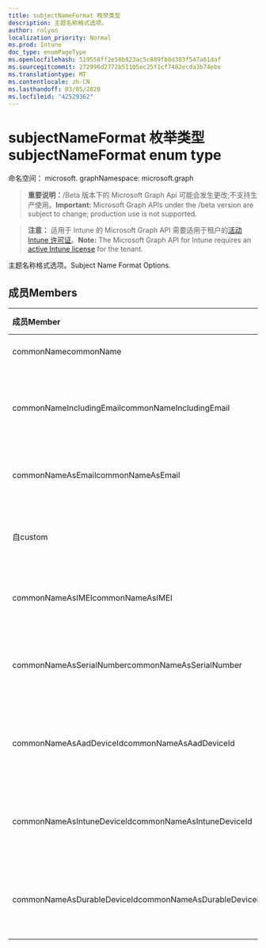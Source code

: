 ```yaml
---
title: subjectNameFormat 枚举类型
description: 主题名称格式选项。
author: rolyon
localization_priority: Normal
ms.prod: Intune
doc_type: enumPageType
ms.openlocfilehash: 519558ff2e56b823ac5c889fb8d383f547a61daf
ms.sourcegitcommit: 272996d2772b51105ec25f1cf7482ecda3b74ebe
ms.translationtype: MT
ms.contentlocale: zh-CN
ms.lasthandoff: 03/05/2020
ms.locfileid: "42529362"
---
```

# <a name="subjectnameformat-enum-type"></a><span data-ttu-id="cfe67-103">subjectNameFormat 枚举类型</span><span class="sxs-lookup"><span data-stu-id="cfe67-103">subjectNameFormat enum type</span></span>

<span data-ttu-id="cfe67-104">命名空间： microsoft. graph</span><span class="sxs-lookup"><span data-stu-id="cfe67-104">Namespace: microsoft.graph</span></span>

> <span data-ttu-id="cfe67-105">**重要说明：**/Beta 版本下的 Microsoft Graph Api 可能会发生更改;不支持生产使用。</span><span class="sxs-lookup"><span data-stu-id="cfe67-105">**Important:** Microsoft Graph APIs under the /beta version are subject to change; production use is not supported.</span></span>

> <span data-ttu-id="cfe67-106">**注意：** 适用于 Intune 的 Microsoft Graph API 需要适用于租户的[活动 Intune 许可证](https://go.microsoft.com/fwlink/?linkid=839381)。</span><span class="sxs-lookup"><span data-stu-id="cfe67-106">**Note:** The Microsoft Graph API for Intune requires an [active Intune license](https://go.microsoft.com/fwlink/?linkid=839381) for the tenant.</span></span>

<span data-ttu-id="cfe67-107">主题名称格式选项。</span><span class="sxs-lookup"><span data-stu-id="cfe67-107">Subject Name Format Options.</span></span>

## <a name="members"></a><span data-ttu-id="cfe67-108">成员</span><span class="sxs-lookup"><span data-stu-id="cfe67-108">Members</span></span>
|<span data-ttu-id="cfe67-109">成员</span><span class="sxs-lookup"><span data-stu-id="cfe67-109">Member</span></span>|<span data-ttu-id="cfe67-110">值</span><span class="sxs-lookup"><span data-stu-id="cfe67-110">Value</span></span>|<span data-ttu-id="cfe67-111">说明</span><span class="sxs-lookup"><span data-stu-id="cfe67-111">Description</span></span>|
|:---|:---|:---|
|<span data-ttu-id="cfe67-112">commonName</span><span class="sxs-lookup"><span data-stu-id="cfe67-112">commonName</span></span>|<span data-ttu-id="cfe67-113">0</span><span class="sxs-lookup"><span data-stu-id="cfe67-113">0</span></span>|<span data-ttu-id="cfe67-114">公用名。</span><span class="sxs-lookup"><span data-stu-id="cfe67-114">Common name.</span></span>|
|<span data-ttu-id="cfe67-115">commonNameIncludingEmail</span><span class="sxs-lookup"><span data-stu-id="cfe67-115">commonNameIncludingEmail</span></span>|<span data-ttu-id="cfe67-116">1 </span><span class="sxs-lookup"><span data-stu-id="cfe67-116">1</span></span>|<span data-ttu-id="cfe67-117">公用名称，包括电子邮件。</span><span class="sxs-lookup"><span data-stu-id="cfe67-117">Common Name Including Email.</span></span>|
|<span data-ttu-id="cfe67-118">commonNameAsEmail</span><span class="sxs-lookup"><span data-stu-id="cfe67-118">commonNameAsEmail</span></span>|<span data-ttu-id="cfe67-119">2 </span><span class="sxs-lookup"><span data-stu-id="cfe67-119">2</span></span>|<span data-ttu-id="cfe67-120">电子邮件的常见名称。</span><span class="sxs-lookup"><span data-stu-id="cfe67-120">Common Name As Email.</span></span>|
|<span data-ttu-id="cfe67-121">自</span><span class="sxs-lookup"><span data-stu-id="cfe67-121">custom</span></span>|<span data-ttu-id="cfe67-122">3 </span><span class="sxs-lookup"><span data-stu-id="cfe67-122">3</span></span>|<span data-ttu-id="cfe67-123">自定义主题名称格式。</span><span class="sxs-lookup"><span data-stu-id="cfe67-123">Custom subject name format.</span></span>|
|<span data-ttu-id="cfe67-124">commonNameAsIMEI</span><span class="sxs-lookup"><span data-stu-id="cfe67-124">commonNameAsIMEI</span></span>|<span data-ttu-id="cfe67-125">5 </span><span class="sxs-lookup"><span data-stu-id="cfe67-125">5</span></span>|<span data-ttu-id="cfe67-126">作为 IMEI 的常用名称。</span><span class="sxs-lookup"><span data-stu-id="cfe67-126">Common Name As IMEI.</span></span>|
|<span data-ttu-id="cfe67-127">commonNameAsSerialNumber</span><span class="sxs-lookup"><span data-stu-id="cfe67-127">commonNameAsSerialNumber</span></span>|<span data-ttu-id="cfe67-128">6 </span><span class="sxs-lookup"><span data-stu-id="cfe67-128">6</span></span>|<span data-ttu-id="cfe67-129">作为序列号的常用名称。</span><span class="sxs-lookup"><span data-stu-id="cfe67-129">Common Name As Serial Number.</span></span>|
|<span data-ttu-id="cfe67-130">commonNameAsAadDeviceId</span><span class="sxs-lookup"><span data-stu-id="cfe67-130">commonNameAsAadDeviceId</span></span>|<span data-ttu-id="cfe67-131">7 </span><span class="sxs-lookup"><span data-stu-id="cfe67-131">7</span></span>|<span data-ttu-id="cfe67-132">作为序列号的常用名称。</span><span class="sxs-lookup"><span data-stu-id="cfe67-132">Common Name As Serial Number.</span></span>|
|<span data-ttu-id="cfe67-133">commonNameAsIntuneDeviceId</span><span class="sxs-lookup"><span data-stu-id="cfe67-133">commonNameAsIntuneDeviceId</span></span>|<span data-ttu-id="cfe67-134">8 </span><span class="sxs-lookup"><span data-stu-id="cfe67-134">8</span></span>|<span data-ttu-id="cfe67-135">作为序列号的常用名称。</span><span class="sxs-lookup"><span data-stu-id="cfe67-135">Common Name As Serial Number.</span></span>|
|<span data-ttu-id="cfe67-136">commonNameAsDurableDeviceId</span><span class="sxs-lookup"><span data-stu-id="cfe67-136">commonNameAsDurableDeviceId</span></span>|<span data-ttu-id="cfe67-137">9 </span><span class="sxs-lookup"><span data-stu-id="cfe67-137">9</span></span>|<span data-ttu-id="cfe67-138">作为序列号的常用名称。</span><span class="sxs-lookup"><span data-stu-id="cfe67-138">Common Name As Serial Number.</span></span>|



